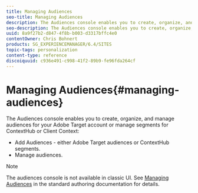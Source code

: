 ```yaml
---
title: Managing Audiences
seo-title: Managing Audiences
description: The Audiences console enables you to create, organize, and manage audiences for your Adobe Target account or manage segments for ContextHub or Client Context.
seo-description: The Audiences console enables you to create, organize, and manage audiences for your Adobe Target account or manage segments for ContextHub or Client Context.
uuid: 8a9f27b2-d847-4f8b-b003-d3317bffc4e0
contentOwner: Chris Bohnert
products: SG_EXPERIENCEMANAGER/6.4/SITES
topic-tags: personalization
content-type: reference
discoiquuid: c936e491-c998-41f2-89b9-fe96fda264cf
---
```


# Managing Audiences{#managing-audiences}

The Audiences console enables you to create, organize, and manage audiences for your Adobe Target account or manage segments for ContextHub or Client Context:

* Add Audiences - either Adobe Target audiences or ContextHub segments.
* Manage audiences.

>[!NOTE]
>
>The audiences console is not available in classic UI. See [Managing Audiences](/help/sites/authoring/using/managing-audiences.md) in the standard authoring documentation for details.

